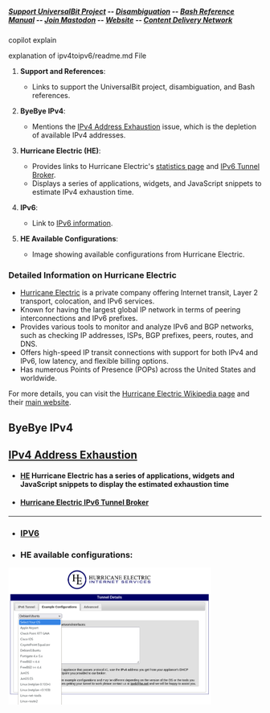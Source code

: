 ##### [Support UniversalBit Project](https://github.com/universalbit-dev/universalbit-dev/tree/main/support) -- [Disambiguation](https://en.wikipedia.org/wiki/Wikipedia:Disambiguation) -- [Bash Reference Manual](https://www.gnu.org/software/bash/manual/html_node/index.html) -- [Join Mastodon](https://mastodon.social/invite/wTHp2hSD) -- [Website](https://www.universalbit.it/) -- [Content Delivery Network](https://www.universalbitcdn.it/)

copilot explain

explanation of ipv4toipv6/readme.md File

1. **Support and References**:
   - Links to support the UniversalBit project, disambiguation, and Bash references.

2. **ByeBye IPv4**:
   - Mentions the [IPv4 Address Exhaustion](https://en.wikipedia.org/wiki/IPv4_address_exhaustion) issue, which is the depletion of available IPv4 addresses.

3. **Hurricane Electric (HE)**:
   - Provides links to Hurricane Electric's [statistics page](https://ipv6.he.net/statistics/) and [IPv6 Tunnel Broker](https://tunnelbroker.net/).
   - Displays a series of applications, widgets, and JavaScript snippets to estimate IPv4 exhaustion time.

4. **IPv6**:
   - Link to [IPv6 information](https://en.wikipedia.org/wiki/IPv6).

5. **HE Available Configurations**:
   - Image showing available configurations from Hurricane Electric.

### Detailed Information on Hurricane Electric

- [Hurricane Electric](https://www.he.net/) is a private company offering Internet transit, Layer 2 transport, colocation, and IPv6 services.
- Known for having the largest global IP network in terms of peering interconnections and IPv6 prefixes.
- Provides various tools to monitor and analyze IPv6 and BGP networks, such as checking IP addresses, ISPs, BGP prefixes, peers, routes, and DNS.
- Offers high-speed IP transit connections with support for both IPv4 and IPv6, low latency, and flexible billing options.
- Has numerous Points of Presence (POPs) across the United States and worldwide.

For more details, you can visit the [Hurricane Electric Wikipedia page](https://en.wikipedia.org/wiki/Hurricane_Electric) and their [main website](https://www.he.net/).

## ByeBye IPv4
## [IPv4 Address Exhaustion](https://en.wikipedia.org/wiki/IPv4_address_exhaustion)

* #### [HE](https://ipv6.he.net/statistics/) Hurricane Electric has a series of applications, widgets and JavaScript snippets to display the estimated exhaustion time
* #### [Hurricane Electric IPv6 Tunnel Broker](https://tunnelbroker.net/)
---

* ### [IPV6](https://en.wikipedia.org/wiki/IPv6)

* ### HE available configurations:
<img src="https://github.com/universalbit-dev/universalbit-dev/blob/main/ipv4toipv6/images/he_net_interfaces.png" width="80%"></img>
